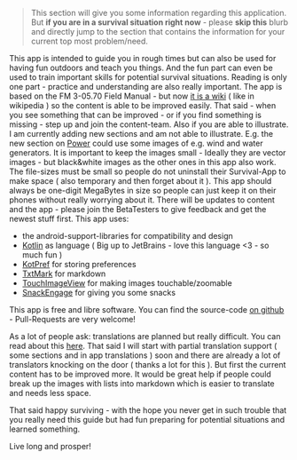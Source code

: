 > This section will give you some information regarding this application. But **if you are in a survival situation right now** - please **skip this** blurb and directly jump to the section that contains the information for your current top most problem/need.

This app is intended to guide you in rough times but can also be used for having fun outdoors and teach you things. And the fun part can even be used to train important skills for potential survival situations. Reading is only one part - practice and understanding are also really important.
The app is based on the FM 3-05.70 Field Manual - but now [it is a wiki](https://github.com/ligi/SurvivalManual/wiki) ( like in wikipedia ) so the content is able to be improved easily. That said - when you see something that can be improved - or if you find something is missing - step up and join the content-team.
Also if you are able to illustrate. I am currently adding new sections and am not able to illustrate. E.g. the new section on [Power](Power) could use some images of e.g. wind and water generators. It is important to keep the images small - Ideally they are vector images - but black&white images as the other ones in this app also work. The file-sizes must be small so people do not uninstall their Survival-App to make space ( also temporary and then forget about it ). This app should always be one-digit MegaBytes in size so people can just keep it on their phones without really worrying about it.
There will be updates to content and the app - please join the BetaTesters to give feedback and get the newest stuff first.
This app uses:

* the android-support-libraries for compatibility and design
* [Kotlin](http://kotlinlang.org) as language ( Big up to JetBrains - love this language <3 - so much fun )
* [KotPref](https://github.com/chibatching/Kotpref) for storing preferences
* [TxtMark](https://github.com/rjeschke/txtmark) for markdown
* [TouchImageView](https://github.com/MikeOrtiz/TouchImageView) for making images touchable/zoomable
* [SnackEngage](https://github.com/ligi/SnackEngage) for giving you some snacks

This app is free and libre software. You can find the source-code [on github](https://github.com/ligi/SurvivalManual) - Pull-Requests are very welcome!

As a lot of people ask: translations are planned but really difficult. You can read about this [here](TranslatorNotes). That said I will start with partial translation support ( some sections and in app translations ) soon and there are already a lot of translators knocking on the door ( thanks a lot for this ). But first the current content has to be improved more. It would be great help if people could break up the images with lists into markdown which is easier to translate and needs less space.

That said happy surviving - with the hope you never get in such trouble that you really need this guide but had fun preparing for potential situations and learned something.

Live long and prosper!